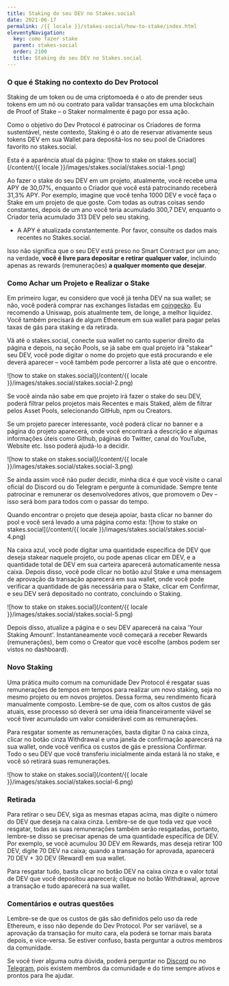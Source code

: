 ```yaml
---
title: Staking do seu DEV no Stakes.social
date: 2021-06-17
permalink: /{{ locale }}/stakes-social/how-to-stake/index.html
eleventyNavigation:
  key: como fazer stake
  parent: stakes-social
  order: 2100
  title: Staking do seu DEV no Stakes.social
---
```


### O que é Staking no contexto do Dev Protocol

Staking de um token ou de uma criptomoeda é o ato de prender seus tokens em um nó ou contrato para validar transações em uma blockchain de Proof of Stake – o Staker normalmente é pago por essa ação.

Como o objetivo do Dev Protocol é patrocinar os Criadores de forma sustentável, neste contexto, Staking é o ato de reservar ativamente seus tokens DEV em sua Wallet para depositá-los no seu pool de Criadores favorito no stakes.social.

Esta é a aparência atual da página:
![how to stake on stakes.social](/content/{{ locale }}/images/stakes.social/stakes.social-1.png)

Ao fazer o stake do seu DEV em um projeto, atualmente, você recebe uma APY de 30,07%, enquanto o Criador que você está patrocinando receberá 31,3% APY. Por exemplo, imagine que você tenha 1000 DEV e você faça o Stake em um projeto de que goste. Com todas as outras coisas sendo constantes, depois de um ano você teria acumulado 300,7 DEV, enquanto o Criador teria acumulado 313 DEV pelo seu staking.

- A APY é atualizada constantemente. Por favor, consulte os dados mais recentes no Stakes.social.

Isso não significa que o seu DEV está preso no Smart Contract por um ano; na verdade, **você é livre para depositar e retirar qualquer valor**, incluindo apenas as rewards (remunerações) **a qualquer momento que desejar**.

### Como Achar um Projeto e Realizar o Stake

Em primeiro lugar, eu considero que você já tenha DEV na sua wallet; se não, você poderá comprar nas exchanges listadas em [coingecko](https://www.coingecko.com/en/coins/dev-protocol). Eu recomendo a Uniswap, pois atualmente tem, de longe, a melhor liquidez. Você também precisará de algum Ethereum em sua wallet para pagar pelas taxas de gás para staking e da retirada.

Vá até o stakes.social, conecte sua wallet no canto superior direito da página e depois, na seção Pools, se já sabe em qual projeto irá "stakear" seu DEV, você pode digitar o nome do projeto que está procurando e ele deverá aparecer – você também pode percorrer a lista até que o encontre.

![how to stake on stakes.social](/content/{{ locale }}/images/stakes.social/stakes.social-2.png)

Se você ainda não sabe em que projeto irá fazer o stake do seu DEV, poderá filtrar pelos projetos mais Recentes e mais Staked, além de filtrar pelos Asset Pools, selecionando GitHub, npm ou Creators.

Se um projeto parecer interessante, você poderá clicar no banner e a página do projeto aparecerá, onde você encontrará a descrição e algumas informações úteis como Github, páginas do Twitter, canal do YouTube, Website etc. Isso poderá ajudá-lo a decidir.

![how to stake on stakes.social](/content/{{ locale }}/images/stakes.social/stakes.social-3.png)

Se ainda assim você não puder decidir, minha dica é que você visite o canal oficial do Discord ou do Telegram e pergunte à comunidade. Sempre tente patrocinar e remunerar os desenvolvedores ativos, que promovem o Dev – isso será bom para todos com o passar do tempo.

Quando encontrar o projeto que deseja apoiar, basta clicar no banner do pool e você será levado a uma página como esta:
![how to stake on stakes.social](/content/{{ locale }}/images/stakes.social/stakes.social-4.png)

Na caixa azul, você pode digitar uma quantidade específica de DEV que deseja stakear naquele projeto, ou pode apenas clicar em DEV, e a quantidade total de DEV em sua carteira aparecerá automaticamente nessa caixa. Depois disso, você pode clicar no botão azul Stake e uma mensagem de aprovação da transação aparecerá em sua wallet, onde você pode verificar a quantidade de gás necessária para o Stake, clicar em Confirmar, e seu DEV será depositado no contrato, concluindo o Staking.

![how to stake on stakes.social](/content/{{ locale }}/images/stakes.social/stakes.social-5.png)

Depois disso, atualize a página e o seu DEV aparecerá na caixa 'Your Staking Amount'. Instantaneamente você começará a receber Rewards (remunerações), bem como o Creator que você escolhe (ambos podem ser vistos no dashboard).

### Novo Staking

Uma prática muito comum na comunidade Dev Protocol é resgatar suas remunerações de tempos em tempos para realizar um novo staking, seja no mesmo projeto ou em novos projetos. Dessa forma, seu rendimento ficará manualmente composto. Lembre-se de que, com os altos custos de gás atuais, esse processo só deverá ser uma ideia financeiramente viável se você tiver acumulado um valor considerável com as remunerações.

Para resgatar somente as remunerações, basta digitar 0 na caixa cinza, clicar no botão cinza Withdrawal e uma janela de confirmação aparecerá na sua wallet, onde você verifica os custos de gás e pressiona Confirmar. Todo o seu DEV que você transferiu inicialmente ainda estará lá no stake, e você só retirará suas remunerações.

![how to stake on stakes.social](/content/{{ locale }}/images/stakes.social/stakes.social-6.png)

### Retirada

Para retirar o seu DEV, siga as mesmas etapas acima, mas digite o número do DEV que deseja na caixa cinza. Lembre-se de que toda vez que você resgatar, todas as suas remunerações também serão resgatadas, portanto, lembre-se disso se precisar apenas de uma quantidade específica de DEV. Por exemplo, se você acumulou 30 DEV em Rewards, mas deseja retirar 100 DEV, digite 70 DEV na caixa; quando a transação for aprovada, aparecerá 70 DEV + 30 DEV (Reward) em sua wallet.

Para resgatar tudo, basta clicar no botão DEV na caixa cinza e o valor total de DEV que você depositou aparecerá; clique no botão Withdrawal, aprove a transação e tudo aparecerá na sua wallet.

### Comentários e outras questões

Lembre-se de que os custos de gás são definidos pelo uso da rede Ethereum, e isso não depende do Dev Protocol. Por ser variável, se a aprovação da transação for muito cara, ela poderá se tornar mais barata depois, e vice-versa. Se estiver confuso, basta perguntar a outros membros da comunidade.

Se você tiver alguma outra dúvida, poderá perguntar no [Discord](https://discord.com/channels/547215761341546497/675499290940014604) ou no [Telegram](https://web.telegram.org/#/im?p=@devprtcl), pois existem membros da comunidade e do time sempre ativos e prontos para lhe ajudar.

